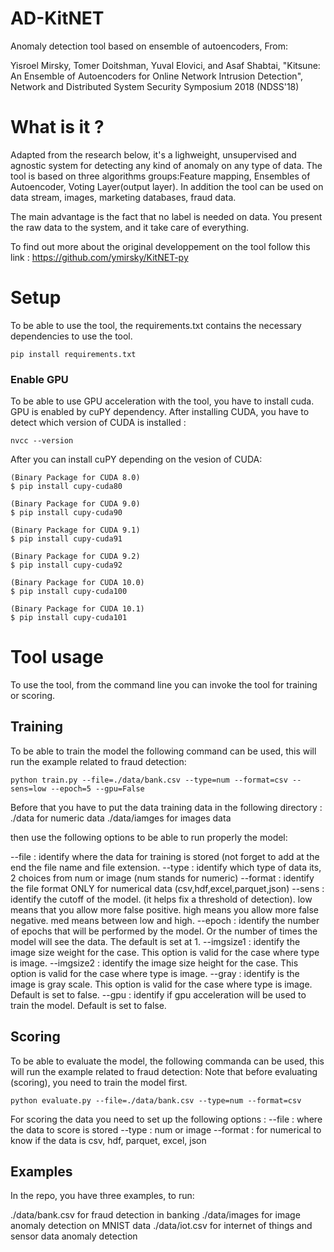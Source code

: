 # AD-KitNET
Anomaly detection tool based on ensemble of autoencoders, From:

Yisroel Mirsky, Tomer Doitshman, Yuval Elovici, and Asaf Shabtai, "Kitsune: An Ensemble of Autoencoders for Online Network Intrusion Detection", Network and Distributed System Security Symposium 2018 (NDSS'18)
# What is it ?

Adapted from the research below, it's a lighweight, unsupervised and agnostic system for detecting any kind of anomaly on any type of data.
The tool is based on three algorithms groups:Feature mapping, Ensembles of Autoencoder, Voting Layer(output layer).
In addition the tool can be used on data stream, images, marketing databases, fraud data.

The main advantage is the fact that no label is needed on data. You present the raw data to the system, and it take care of everything.

To find out more about the original developpement on the tool follow this link : https://github.com/ymirsky/KitNET-py

# Setup

To be able to use the tool, the requirements.txt contains the necessary dependencies to use the tool.

```
pip install requirements.txt
```

### Enable GPU

To be able to use GPU acceleration with the tool, you have to install cuda. GPU is enabled by cuPY dependency. After installing CUDA, you have to detect which version of CUDA is installed :

```
nvcc --version
```

After you can install cuPY depending on the vesion of CUDA: 
```
(Binary Package for CUDA 8.0)
$ pip install cupy-cuda80

(Binary Package for CUDA 9.0)
$ pip install cupy-cuda90

(Binary Package for CUDA 9.1)
$ pip install cupy-cuda91

(Binary Package for CUDA 9.2)
$ pip install cupy-cuda92

(Binary Package for CUDA 10.0)
$ pip install cupy-cuda100

(Binary Package for CUDA 10.1)
$ pip install cupy-cuda101
```

# Tool usage

To use the tool, from the command line you can invoke the tool for training or scoring.

## Training

To be able to train the model the following command can be used, this will run the example related to fraud detection:

```
python train.py --file=./data/bank.csv --type=num --format=csv --sens=low --epoch=5 --gpu=False
```

Before that you have to put the data training data in the following directory : 
./data for numeric data
./data/iamges for images data

then use the following options to be able to run properly the model:

--file : identify where the data for training is stored (not forget to add at the end the file name and file extension.
--type : identify which type of data its, 2 choices from num or image (num stands for numeric)
--format : identify the file format  ONLY for numerical data (csv,hdf,excel,parquet,json)
--sens : identify the cutoff of the model. (it helps fix a threshold of detection). low means that you allow more false positive. high means you allow more false negative. med means between low and high.
--epoch : identify the number of epochs that will be performed by the model. Or the number of times the model will see the data. The default is set at 1.
--imgsize1 : identify the image size weight for the case. This option is valid for the case where type is image.
--imgsize2 : identify the image size height for the case. This option is valid for the case where type is image.
--gray : identify is the image is gray scale. This option is valid for the case where type is image. Default is set to false.
--gpu : identify if gpu acceleration will be used to train the model. Default is set to false.

## Scoring

To be able to evaluate the model, the following commanda can be used, this will run the example related to fraud detection:
Note that before evaluating (scoring), you need to train the model first.

```
python evaluate.py --file=./data/bank.csv --type=num --format=csv
```
For scoring the data you need to set up the following options :
--file : where the data to score is stored
--type : num or image
--format : for numerical to know if the data is csv, hdf, parquet, excel, json

## Examples

In the repo, you have three examples, to run:

./data/bank.csv for fraud detection in banking
./data/images for image anomaly detection on MNIST data
./data/iot.csv for internet of things and sensor data anomaly detection
